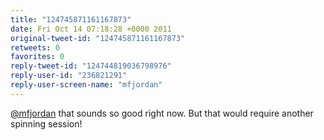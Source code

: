 ```yaml
---
title: "124745871161167873"
date: Fri Oct 14 07:18:28 +0000 2011
original-tweet-id: "124745871161167873"
retweets: 0
favorites: 0
reply-tweet-id: "124744819036798976"
reply-user-id: "236821291"
reply-user-screen-name: "mfjordan"
---
```

<a href="https://twitter.com/mfjordan">@mfjordan</a> that sounds so good right now.  But that would require another spinning session!
